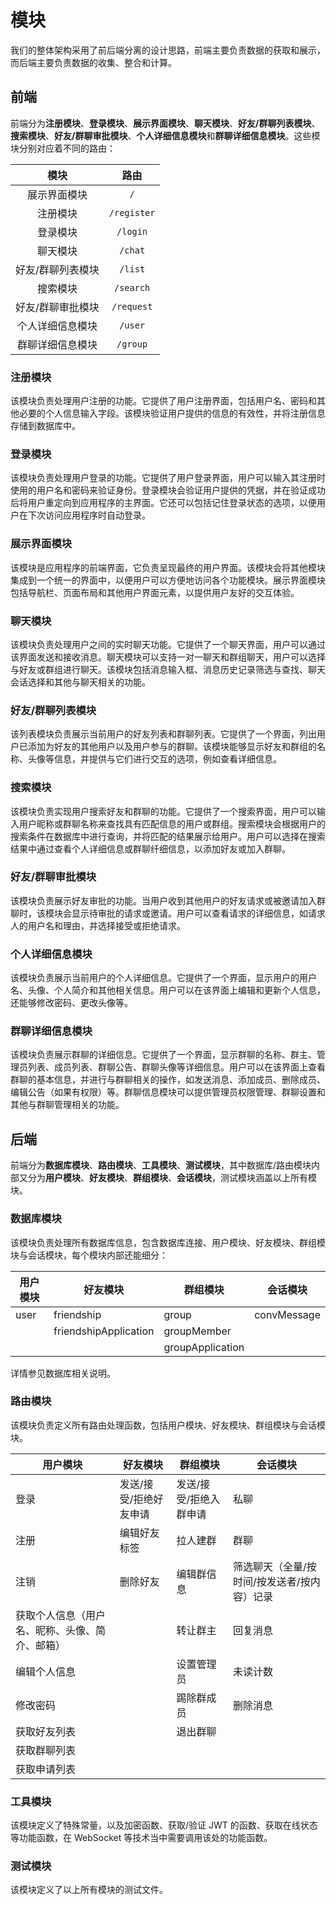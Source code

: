 # 模块

我们的整体架构采用了前后端分离的设计思路，前端主要负责数据的获取和展示，而后端主要负责数据的收集、整合和计算。

## 前端

前端分为**注册模块**、**登录模块**、**展示界面模块**、**聊天模块**、**好友/群聊列表模块**、**搜索模块**、**好友/群聊审批模块**、**个人详细信息模块**和**群聊详细信息模块**。这些模块分别对应着不同的路由：

| 模块 | 路由 |
|:-:|:-:|
| 展示界面模块 | `/` |
| 注册模块 | `/register` |
| 登录模块 | `/login` |
| 聊天模块 | `/chat` |
| 好友/群聊列表模块 | `/list` |
| 搜索模块 | `/search` |
| 好友/群聊审批模块 | `/request` |
| 个人详细信息模块 | `/user` |
| 群聊详细信息模块 | `/group` |

### 注册模块

该模块负责处理用户注册的功能。它提供了用户注册界面，包括用户名、密码和其他必要的个人信息输入字段。该模块验证用户提供的信息的有效性，并将注册信息存储到数据库中。

### 登录模块

该模块负责处理用户登录的功能。它提供了用户登录界面，用户可以输入其注册时使用的用户名和密码来验证身份。登录模块会验证用户提供的凭据，并在验证成功后将用户重定向到应用程序的主界面。它还可以包括记住登录状态的选项，以便用户在下次访问应用程序时自动登录。

### 展示界面模块

该模块是应用程序的前端界面，它负责呈现最终的用户界面。该模块会将其他模块集成到一个统一的界面中，以便用户可以方便地访问各个功能模块。展示界面模块包括导航栏、页面布局和其他用户界面元素，以提供用户友好的交互体验。

### 聊天模块

该模块负责处理用户之间的实时聊天功能。它提供了一个聊天界面，用户可以通过该界面发送和接收消息。聊天模块可以支持一对一聊天和群组聊天，用户可以选择与好友或群组进行聊天。该模块包括消息输入框、消息历史记录筛选与查找、聊天会话选择和其他与聊天相关的功能。

### 好友/群聊列表模块

该列表模块负责展示当前用户的好友列表和群聊列表。它提供了一个界面，列出用户已添加为好友的其他用户以及用户参与的群聊。该模块能够显示好友和群组的名称、头像等信息，并提供与它们进行交互的选项，例如查看详细信息。

### 搜索模块

该模块负责实现用户搜索好友和群聊的功能。它提供了一个搜索界面，用户可以输入用户昵称或群聊名称来查找具有匹配信息的用户或群组。搜索模块会根据用户的搜索条件在数据库中进行查询，并将匹配的结果展示给用户。用户可以选择在搜索结果中通过查看个人详细信息或群聊纤细信息，以添加好友或加入群聊。

### 好友/群聊审批模块

该模块负责展示好友审批的功能。当用户收到其他用户的好友请求或被邀请加入群聊时，该模块会显示待审批的请求或邀请。用户可以查看请求的详细信息，如请求人的用户名和理由，并选择接受或拒绝请求。

### 个人详细信息模块

该模块负责展示当前用户的个人详细信息。它提供了一个界面，显示用户的用户名、头像、个人简介和其他相关信息。用户可以在该界面上编辑和更新个人信息，还能够修改密码、更改头像等。

### 群聊详细信息模块

该模块负责展示群聊的详细信息。它提供了一个界面，显示群聊的名称、群主、管理员列表、成员列表、群聊公告、群聊头像等详细信息。用户可以在该界面上查看群聊的基本信息，并进行与群聊相关的操作，如发送消息、添加成员、删除成员、编辑公告（如果有权限）等。群聊信息模块可以提供管理员权限管理、群聊设置和其他与群聊管理相关的功能。

## 后端

前端分为**数据库模块**、**路由模块**、**工具模块**、**测试模块**，其中数据库/路由模块内部又分为**用户模块**、**好友模块**、**群组模块**、**会话模块**，测试模块涵盖以上所有模块。

### 数据库模块

该模块负责处理所有数据库信息，包含数据库连接、用户模块、好友模块、群组模块与会话模块，每个模块内部还能细分：

| 用户模块 | 好友模块                  | 群组模块             | 会话模块        |
| ---- | --------------------- | ---------------- | ----------- |
| user | friendship            | group            | convMessage |
|      | friendshipApplication | groupMember      |             |
|      |                       | groupApplication |             |
详情参见数据库相关说明。

### 路由模块

该模块负责定义所有路由处理函数，包括用户模块、好友模块、群组模块与会话模块。

| 用户模块                    | 好友模块         | 群组模块         | 会话模块                    |
| ----------------------- | ------------ | ------------ | ----------------------- |
| 登录                      | 发送/接受/拒绝好友申请 | 发送/接受/拒绝入群申请 | 私聊                      |
| 注册                      | 编辑好友标签       | 拉人建群         | 群聊                      |
| 注销                      | 删除好友         | 编辑群信息        | 筛选聊天（全量/按时间/按发送者/按内容）记录 |
| 获取个人信息（用户名、昵称、头像、简介、邮箱） |              | 转让群主         | 回复消息                    |
| 编辑个人信息                  |              | 设置管理员        | 未读计数                    |
| 修改密码                    |              | 踢除群成员        | 删除消息                    |
| 获取好友列表                  |              | 退出群聊         |                         |
| 获取群聊列表                  |              |              |                         |
| 获取申请列表                  |              |              |                         |

### 工具模块

该模块定义了特殊常量，以及加密函数、获取/验证 JWT 的函数、获取在线状态等功能函数，在 WebSocket 等技术当中需要调用该处的功能函数。

### 测试模块

该模块定义了以上所有模块的测试文件。
